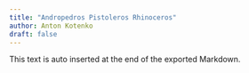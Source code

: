 ```yaml
---
title: "Andropedros Pistoleros Rhinoceros"
author: Anton Kotenko
draft: false
---
```



This text is auto inserted at the end of the exported Markdown.
